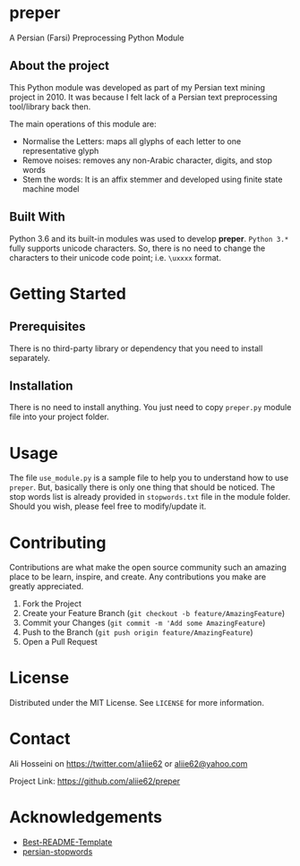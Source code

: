 # preper
A Persian (Farsi) Preprocessing Python Module

## About the project
This Python module was developed as part of my Persian text mining project in 2010. It was because I felt lack of a Persian text preprocessing tool/library back then. 

The main operations of this module are:

* Normalise the Letters: maps all glyphs of each letter to one representative glyph
* Remove noises: removes any non-Arabic character, digits, and stop words
* Stem the words: It is an affix stemmer and developed using finite state machine model 

## Built With
Python 3.6 and its built-in modules was used to develop **preper**. `Python 3.*` fully supports unicode characters. So, there is no need to change the characters to
their unicode code point; i.e. `\uxxxx` format. 

# Getting Started

## Prerequisites
There is no third-party library or dependency that you need to install separately.

## Installation
There is no need to install anything. You just need to copy `preper.py` module file into your project folder.

# Usage
The file `use_module.py` is a sample file to help you to understand how to use `preper`. But, basically there is only one thing that should be noticed. The stop words list is already provided in `stopwords.txt` file in the module folder. Should you wish, please feel free to modify/update it.

# Contributing
Contributions are what make the open source community such an amazing place to be learn, inspire, and create. Any contributions you make are greatly appreciated.

1. Fork the Project
2. Create your Feature Branch (`git checkout -b feature/AmazingFeature`)
3. Commit your Changes (`git commit -m 'Add some AmazingFeature`)
4. Push to the Branch (`git push origin feature/AmazingFeature`)
5. Open a Pull Request

# License
Distributed under the MIT License. See `LICENSE` for more information.

# Contact
Ali Hosseini on https://twitter.com/a1iie62 or aliie62@yahoo.com

Project Link: https://github.com/aliie62/preper

# Acknowledgements
* [Best-README-Template](https://github.com/othneildrew/Best-README-Template/blob/master/README.md)
* [persian-stopwords](https://github.com/kharazi/persian-stopwords)
